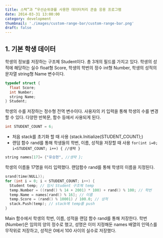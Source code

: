 ```yaml
---
title: 스택”과 “우선순위큐를 사용한 데이터처리 콘솔 응용 프로그램
date: 2014-03-31 13:00:00
category: development
thumbnail: './images/custom-range-bar/custom-range-bar.png'
draft: false
---
```


## 1. 기본 학생 데이터

학생의 정보를 저장하는 구조체 Student이다. 총 3개의 필드를 가지고 있다. 학생의 성적에 해당하는 실수 float형 Score, 학생의 학번의 정수 int형 Number, 학생의 성적의 문자열 string형 Name 변수이다. 

```C
typedef struct {
  float Score;
  int Number;
  string Name;
} Student;
```
학생의 수를 저장하는 정수형 전역 변수이다. 사용자의 키 입력을 통해 학생의 수를 변경할 수 있다. 다양한 반복문, 함수 등에서 사용되게 된다.

```C
int STUDENT_COUNT = 6;
```

* 처음 stack를 초기화 할 때 사용 (stack.Initialize(STUDENT_COUNT);)
* 랜덤 함수 rand를 통해 학생들의 학번, 이름, 성적을 저장할 때 사용 `for(int i=0; i<STUDENT_COUNT; i++) { //생략 }`

```C
string names[17]= {"유승현", //생략 };
```

학생의 이름들 17명을 미리 입력했다. 랜덤함수 rand를 통해 학생의 이름을 지정된다.

```C
srand(time(NULL));
for (int i = 0; i < STUDENT_COUNT; i++) {
  Student temp; // 임시 Student 구조체 temp
  temp.Number = ((rand() % 14 + 2001) * 100) + rand() % 100; // 학번
  temp.Name = names[rand() % 16]; // 이름
  temp.Score = (rand() % 10001) / 100.0; // 성적
  stack.Push(temp); // stack에 temp를 push
}
```

Main 함수에서 학생의 학번, 이름, 성적을 랜덤 함수 rand를 통해 저장한다. 학번(Number)은 임의의 양의 정수로 했고, 성명은 이미 지정해둔 names 배열의 인덱스를 무작위로 저장하고, 성적은 0에서 100 사이의 실수로 저장했다.